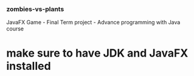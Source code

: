 ### zombies-vs-plants
JavaFX Game - Final Term project - Advance programming with Java course
# make sure to have JDK and JavaFX installed
